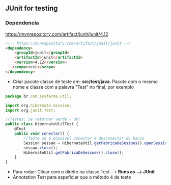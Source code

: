## JUnit for testing

### Dependencia
https://mvnrepository.com/artifact/junit/junit/4.12

```html
<!-- https://mvnrepository.com/artifact/junit/junit -->
<dependency>
    <groupId>junit</groupId>
    <artifactId>junit</artifactId>
    <version>4.12</version>
   <scope>test</scope>
</dependency>
```

- Criar pacote classe de teste em: **src/test/java**. Pacote com o mesmo nome e classe com a palavra "Test" no final, por exemplo

```javascript
package br.com.sysfarma.util;

import org.hibernate.Session;
import org.junit.Test;

//Testes: Se retornar verde - OK!
public class HibernateUtilTest {
	@Test
	public void conectar() {
		//Teste se é possível conectar e desconectar do banco
		Session sessao = HibernateUtil.getFabricaDeSessoes().openSession();
		sessao.close();
		HibernateUtil.getFabricaDeSessoes().close();
	}
}

```

- Para rodar: Clicar com o direito na classe Test --> **Runs as --> JUnit**
- Annotation Test para espeficiar que o método é de teste